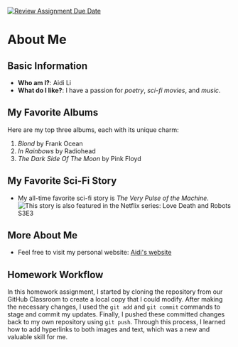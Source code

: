 [![Review Assignment Due Date](https://classroom.github.com/assets/deadline-readme-button-24ddc0f5d75046c5622901739e7c5dd533143b0c8e959d652212380cedb1ea36.svg)](https://classroom.github.com/a/bEPlIkIB)
# About Me

## Basic Information
- **Who am I?**: Aidi Li
- **What do I like?**: I have a passion for *poetry*, *sci-fi movies*, and *music*.

## My Favorite Albums
Here are my top three albums, each with its unique charm:
1. *Blond* by Frank Ocean
2. *In Rainbows* by Radiohead
3. *The Dark Side Of The Moon* by Pink Floyd

## My Favorite Sci-Fi Story
- My all-time favorite sci-fi story is *The Very Pulse of the Machine*.
  ![This story is also featured in the Netflix series: *Love Death and Robots* S3E3](https://preview.redd.it/1egorkoi1c191.png?width=960&crop=smart&auto=webp&s=f884cd3a38a4f0161e98d0634acbd31af8d6d5a4)

## More About Me
- Feel free to visit my personal website: [Aidi's website](www.liaidi.me)

## Homework Workflow
In this homework assignment, I started by cloning the repository from our GitHub Classroom to create a local copy that I could modify. After making the necessary changes, I used the `git add` and `git commit` commands to stage and commit my updates. Finally, I pushed these committed changes back to my own repository using `git push`. Through this process, I learned how to add hyperlinks to both images and text, which was a new and valuable skill for me.


